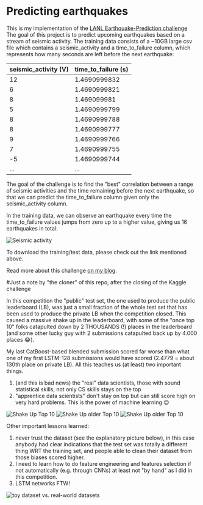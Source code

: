# Predicting earthquakes

This is my implementation of the [LANL Earthquake-Prediction challenge](https://www.kaggle.com/c/LANL-Earthquake-Prediction/discussion) 
The goal of this project is to predict upcoming earthquakes based on a stream of seismic activity. The training data consists of a ~10GB
large csv file which contains a seismic_activity and a time_to_failure column, which represents how many seconds are 
left before the next earthquake:

seismic_activity (V) | time_to_failure (s)
------------ | -------------
12 |	1.4690999832
6	| 1.4690999821
8	| 1.469099981
5	| 1.4690999799
8	| 1.4690999788
8	| 1.4690999777
9	| 1.4690999766
7	| 1.4690999755
-5 | 	1.4690999744
... | ...

The goal of the challenge is to find the "best" correlation between a range of seismic activities and the time remaining before 
the next earthquake, so that we can predict the time_to_failure column given only the seismic_activity column.

In the training data, we can observe an earthquake every time the time_to_failure values jumps from zero up to a higher value, giving us 16 earthquakes in total:

![Seismic activity](https://github.com/phillikus/earthquake_predictions/blob/master/plots/summary.png)

To download the training/test data, please check out the link mentioned above.

Read more about this challenge [on my blog](https://cheesyprogrammer.com/2019/01/25/competing-on-kaggle-com-for-the-first-time/).

#Just a note by "the cloner" of this repo, after the closing of the Kaggle challenge

In this competition the "public" test set, the one used to produce the public leaderboard (LB), was just a small fraction of the whole test set that has been used to produce the private LB when the competition closed. This caused a massive shake up in the leaderboard, with some of the "once top 10" folks catapulted down by 2 THOUSANDS (!) places in the leaderboard (and some other lucky guy with 2 submissions catapulted back up by 4.000 places :joy:).

My last CatBoost-based blended submission scored far worse than what one of my first LSTM-128 submissions would have scored (2.4779 = about 130th place on private LB). All this teaches us (at least) two important things.

1. (and this is bad news) the "real" data scientists, those with sound statistical skills, not only CS skills stays on the top
2. "apprentice data scientists" don't stay on top but can still score high on very hard problems. This is the power of machine learning :wink:

![Shake Up Top 10](https://github.com/phillikus/earthquake_predictions/blob/master/plots/private-LB-shake-up-competition.png)
![Shake Up older Top 10](https://github.com/phillikus/earthquake_predictions/blob/master/plots/shake-up-1.png)
![Shake Up older Top 10](https://github.com/phillikus/earthquake_predictions/blob/master/plots/shake-up-2.png)

Other important lessons learned:

1. never trust the dataset (see the explanatory picture below), in this case anybody had clear indications that the test set was totally a different thing WRT the training set, and people able to clean their dataset from those biases scored higher.
2. I need to learn how to do feature engineering and features selection if not automatically (e.g. through CNNs) at least not "by hand" as I did in this competition.
3. LSTM networks FTW!

![toy dataset vs. real-world datasets](https://github.com/phillikus/earthquake_predictions/blob/master/plots/toy-dataset-vs-real-world-datasets.jpg)

